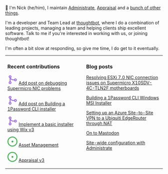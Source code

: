 👋 I'm Nick (he/him), I maintain [Administrate][1], [Appraisal][2] and a [bunch
of other things][3].

I'm a developer and Team Lead at [thoughtbot][4], where I do a combination of
leading projects, managing a team and helping clients ship excellent software.
Talk to me if you're interested in working with us, or joining thoughtbot!

I'm often a bit slow at responding, so give me time, I do get to it eventually.

<table><tr><td valign="top" width="50%">

### Recent contributions

<!-- contributions starts -->
![](icons/pull_request_merged.svg) [Add post on debugging Supermicro NIC problems](https://github.com/nickcharlton/site/pull/108)

![](icons/pull_request_merged.svg) [Add post on Building a 1Password CLI installer](https://github.com/nickcharlton/site/pull/107)

![](icons/pull_request_merged.svg) [Implement a basic installer using Wix v3](https://github.com/nickcharlton/1password-cli-msi-installer/pull/1)

![](icons/issue_open.svg) [Asset Management](https://github.com/thoughtbot/administrate/issues/2311)

![](icons/issue_open.svg) [Appraisal v3](https://github.com/thoughtbot/appraisal/issues/204)

<!-- contributions ends -->
</td><td valign="top" width="50%">

### Blog posts

<!-- blog starts -->
[Resolving ESXi 7.0 NIC connection issues on Supermicro X10SDV-4C-TLN2F motherboards](https://nickcharlton.net/posts/resolving-esxi-7-nic-connection-issues-on-supermicro-x10sdv-4c-tln2f-motherboards.html)

[Building a 1Password CLI Windows MSI Installer](https://nickcharlton.net/posts/building-a-1password-cli-windows-msi-installer.html)

[Setting up an Azure Site-to-Site VPN to a Ubiquiti EdgeRouter through NAT](https://nickcharlton.net/posts/azure-site-to-site-vpn-ubiquiti-edgerouter-nat.html)

[On to Mastodon](https://nickcharlton.net/posts/on-to-mastodon.html)

[Site-wide configuration with Administrate](https://nickcharlton.net/posts/site-wide-configuration-with-administrate.html)

<!-- blog ends -->
</td></tr></table>

[1]: https://github.com/thoughtbot/administrate
[2]: https://github.com/thoughtbot/appraisal
[3]: https://github.com/nickcharlton?tab=repositories
[4]: https://thoughtbot.com
